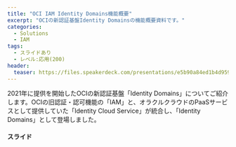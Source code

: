 ```yaml
---
title: "OCI IAM Identity Domains機能概要"
excerpt: "OCIの新認証基盤Identity Domainsの機能概要資料です。"
categories:
  - Solutions
  - IAM
tags:
  - スライドあり
  - レベル:応用(200)
header:
  teaser: https://files.speakerdeck.com/presentations/e5b90a84ed1b4d9597ad53a5c7696922/slide_0.jpg
---
```


2021年に提供を開始したOCIの新認証基盤「Identity Domains」についてご紹介します。OCIの旧認証・認可機能の「IAM」と、オラクルクラウドのPaaSサービスとして提供していた「Identity Cloud Service」が統合し、「Identity Domains」として登場しました。



#### スライド

<div style="max-width:768px">

<!-- Speakerdeckから Embeded リンクを取得して貼り付け (ここから) -->
<script defer class="speakerdeck-embed" data-id="e5b90a84ed1b4d9597ad53a5c7696922" data-ratio="1.7777777777777777" src="//speakerdeck.com/assets/embed.js"></script>
<!-- Speakerdeckから Embeded リンクを取得して貼り付け (ここまで) -->

</div>
